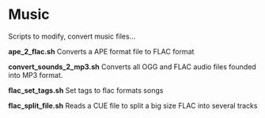 Music
=====

Scripts to modify, convert music files...

**ape_2_flac.sh**
Converts a APE format file to FLAC format

**convert_sounds_2_mp3.sh**
Converts all OGG and FLAC audio files founded into MP3 format.

**flac_set_tags.sh**
Set tags to flac formats songs

**flac_split_file.sh**
Reads a CUE file to split a big size FLAC into several tracks

